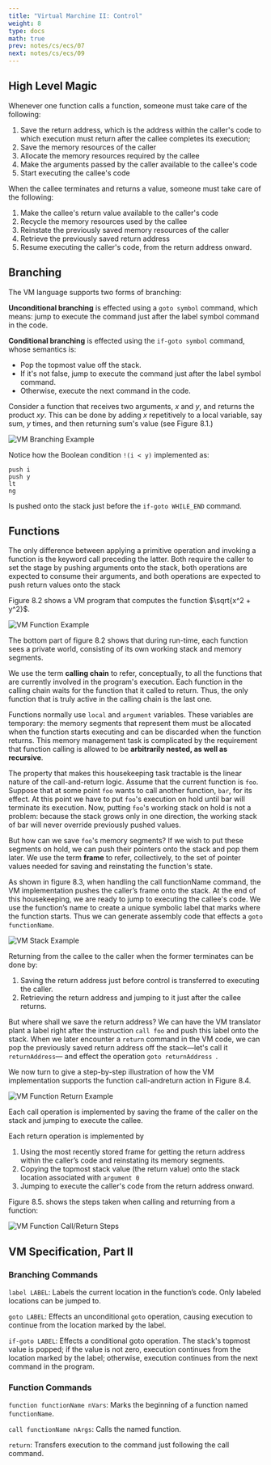 ```yaml
---
title: "Virtual Marchine II: Control"
weight: 8
type: docs
math: true
prev: notes/cs/ecs/07
next: notes/cs/ecs/09
---
```


## High Level Magic

Whenever one function calls a function, someone must take care of the following:

1. Save the return address, which is the address within the caller's code to which execution must return after the callee completes its execution;
2. Save the memory resources of the caller
3. Allocate the memory resources required by the callee
4. Make the arguments passed by the caller available to the callee's code
5. Start executing the callee's code

When the callee terminates and returns a value, someone must take care of the following:

1. Make the callee's return value available to the caller's code
2. Recycle the memory resources used by the callee
3. Reinstate the previously saved memory resources of the caller
4. Retrieve the previously saved return address
5. Resume executing the caller's code, from the return address onward.

## Branching

The VM language supports two forms of branching:

**Unconditional branching** is effected using a `goto symbol` command, which means: jump to execute the command just after the label symbol command in the code.

**Conditional branching** is effected using the `if-goto symbol` command, whose semantics is:

- Pop the topmost value off the stack.
- If it's not false, jump to execute the command just after the label symbol command.
- Otherwise, execute the next command in the code.

Consider a function that receives two arguments, $x$ and $y$, and returns the product $xy$. This can be done by adding $x$ repetitively to a local variable, say $\text{sum}$, $y$ times, and then returning sum's value (see Figure 8.1.)

![VM Branching Example](assets/vm_branching_example.png)

Notice how the Boolean condition `!(i < y)` implemented as:

```
push i
push y
lt
ng
```

Is pushed onto the stack just before the `if-goto WHILE_END` command.

## Functions

The only difference between applying a primitive operation and invoking a function is the keyword call preceding the latter. Both require the caller to set the stage by pushing arguments onto the stack, both operations are expected to consume their arguments, and both operations are expected to push return values onto the stack

Figure 8.2 shows a VM program that computes the function $\sqrt{x^2 + y^2}$.

![VM Function Example](assets/vm_function_example.png)

The bottom part of figure 8.2 shows that during run-time, each function sees a private world, consisting of its own working stack and memory segments.

We use the term **calling chain** to refer, conceptually, to all the functions that are currently involved in the program's execution. Each function in the calling chain waits for the function that it called to return. Thus, the only function that is truly active in the calling chain is the last one.

Functions normally use `local` and `argument` variables. These variables are temporary: the memory segments that represent them must be allocated when the function starts executing and can be discarded when the function returns. This memory management task is complicated by the requirement that function calling is allowed to be **arbitrarily nested, as well as recursive**.

The property that makes this housekeeping task tractable is the linear nature of the call-and-return logic. Assume that the current function is `foo`. Suppose that at some point `foo` wants to call another function, `bar`, for its effect. At this point we have to put `foo`'s execution on hold until bar will terminate its execution. Now, putting `foo`'s working stack on hold is not a problem: because the stack grows only in one direction, the working stack of bar will never override previously pushed values.

But how can we save `foo`'s memory segments? If we wish to put these segments on hold, we can push their pointers onto the stack and pop them later. We use the term **frame** to refer, collectively, to the set of pointer values needed for saving and reinstating the function's state.

As shown in figure 8.3, when handling the call functionName command, the VM implementation pushes the caller’s frame onto the stack. At the end of this housekeeping, we are ready to jump to executing the callee's code. We use the function’s name to create a unique symbolic label that marks where the function starts. Thus we can generate assembly code that effects a `goto functionName`.

![VM Stack Example](assets/vm_stack_example.png)

Returning from the callee to the caller when the former terminates can be done by:

1. Saving the return address just before control is transferred to executing the caller.
2. Retrieving the return address and jumping to it just after the callee returns.

But where shall we save the return address? We can have the VM translator plant a label right after the instruction `call foo` and push this label onto the stack. When we later encounter a `return` command in the VM code, we can pop the previously saved return address off the stack—let's call it `returnAddress`— and effect the operation `goto returnAddress `.

We now turn to give a step-by-step illustration of how the VM implementation supports the function call-andreturn action in Figure 8.4.

![VM Function Return Example](assets/vm_function_return_example.png)

Each call operation is implemented by saving the frame of the caller on the stack and jumping to execute the callee.

Each return operation is implemented by

1. Using the most recently stored frame for getting the return address within the caller’s code and reinstating its memory segments.
2. Copying the topmost stack value (the return value) onto the stack location associated with `argument 0`
3. Jumping to execute the caller's code from the return address onward.

Figure 8.5. shows the steps taken when calling and returning from a function:

![VM Function Call/Return Steps](assets/vm_function_call_return_steps.png)

## VM Specification, Part II

### Branching Commands

`label LABEL`: Labels the current location in the function’s code. Only labeled locations can be jumped to.

`goto LABEL`: Effects an unconditional `goto` operation, causing execution to continue from the location marked by the label.

`if-goto LABEL`: Effects a conditional goto operation. The stack's topmost value is popped; if the value is not zero, execution continues from the location marked by the label; otherwise, execution continues from the next command in the program.

### Function Commands

`function functionName nVars`: Marks the beginning of a function named `functionName`.

`call functionName nArgs`: Calls the named function.

`return`: Transfers execution to the command just following the call command.
